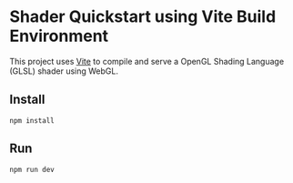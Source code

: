 # Shader Quickstart using Vite Build Environment

This project uses [Vite](https://vitejs.dev) to compile and serve
a OpenGL Shading Language (GLSL) shader using WebGL.

## Install

```
npm install
```

## Run

```
npm run dev
```